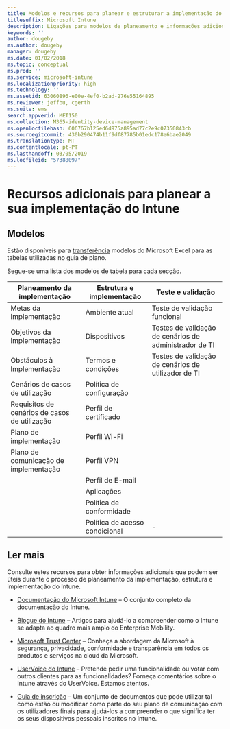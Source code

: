 ```yaml
---
title: Modelos e recursos para planear e estruturar a implementação do Intune
titlesuffix: Microsoft Intune
description: Ligações para modelos de planeamento e informações adicionais do Intune que poderão ser úteis durante o seu processo de planeamento da implementação e implementação do Microsoft Intune.
keywords: ''
author: dougeby
ms.author: dougeby
manager: dougeby
ms.date: 01/02/2018
ms.topic: conceptual
ms.prod: ''
ms.service: microsoft-intune
ms.localizationpriority: high
ms.technology: ''
ms.assetid: 63060896-e00e-4ef0-b2ad-276e55164895
ms.reviewer: jeffbu, cgerth
ms.suite: ems
search.appverid: MET150
ms.collection: M365-identity-device-management
ms.openlocfilehash: 606767b125ed6d975a895ad77c2e9c07350843cb
ms.sourcegitcommit: 430b290474b11f9df87785b01edc178e6bae2049
ms.translationtype: MT
ms.contentlocale: pt-PT
ms.lasthandoff: 03/05/2019
ms.locfileid: "57388097"
---
```

# <a name="additional-resources-for-planning-your-intune-deployment"></a>Recursos adicionais para planear a sua implementação do Intune

## <a name="templates"></a>Modelos

Estão disponíveis para [transferência](https://gallery.technet.microsoft.com/Intune-deployment-planning-fae156c2?redir=0) modelos do Microsoft Excel para as tabelas utilizadas no guia de plano.

Segue-se uma lista dos modelos de tabela para cada secção.

|Planeamento da implementação  |Estrutura e implementação   |Teste e validação |
|-----|----- |------|
| Metas da Implementação |Ambiente atual|Teste de validação funcional|
| Objetivos da Implementação |Dispositivos|Testes de validação de cenários de administrador de TI|
| Obstáculos à Implementação |Termos e condições|Testes de validação de cenários de utilizador de TI|
| Cenários de casos de utilização |Política de configuração| |
| Requisitos de cenários de casos de utilização |Perfil de certificado| |
| Plano de implementação |Perfil Wi-Fi| |
| Plano de comunicação de implementação|Perfil VPN| |
| |  Perfil de E-mail | |
| | Aplicações | |
| | Política de conformidade | |
| | Política de acesso condicional|-|


## <a name="further-reading"></a>Ler mais

Consulte estes recursos para obter informações adicionais que podem ser úteis durante o processo de planeamento da implementação, estrutura e implementação do Intune.

-   [Documentação do Microsoft Intune](/intune/) – O conjunto completo da documentação do Intune.

-   [Blogue do Intune](https://blogs.technet.microsoft.com/enterprisemobility/) – Artigos para ajudá-lo a compreender como o Intune se adapta ao quadro mais amplo do Enterprise Mobility.

-   [Microsoft Trust Center](http://www.microsoft.com/TrustCenter) – Conheça a abordagem da Microsoft à segurança, privacidade, conformidade e transparência em todos os produtos e serviços na cloud da Microsoft.

-   [UserVoice do Intune](http://microsoftintune.uservoice.com/) – Pretende pedir uma funcionalidade ou votar com outros clientes para as funcionalidades? Forneça comentários sobre o Intune através do UserVoice. Estamos atentos.

-   [Guia de inscrição](https://gallery.technet.microsoft.com/Intune-End-User-Enrollment-3a0c9b0c?WT.mc_id=Blog_Intune_General_PCIT) – Um conjunto de documentos que pode utilizar tal como estão ou modificar como parte do seu plano de comunicação com os utilizadores finais para ajudá-los a compreender o que significa ter os seus dispositivos pessoais inscritos no Intune.
